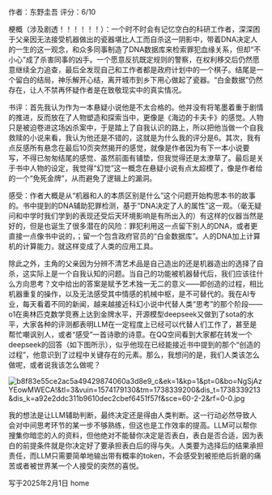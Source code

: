 

作者：东野圭吾
评分：6/10

梗概（涉及剧透！！！！！！）：一个时不时会有记忆空白的科研工作者，深深困于父亲因无法接受机器做出的瓷器堪比人工而自杀这一阴影中，带着DNA决定人的一生的这一观念，和众多同事制造了DNA数据库来检索罪犯血缘关系，但却“不小心”成了杀害同事的凶手。一个愿意反抗既定规则的警察，在权利移交后仍然愿意继续全力追查，最后全发现自己和工作者都是政府计划中的一个棋子。结尾是一个留白的结局，神乐解开心结，离开城市到乡下用心做起了瓷器。“白金数据”仍然存在，让人不禁再怀疑作者是在致敬现实中的真实情况。


书评：首先我认为作为一本悬疑小说他是不太合格的。他并没有将笔墨着重于剧情的推进，反而放在了人物塑造和探索当中，更像是《海边的卡夫卡》的感觉。人物只是被迫卷进这场凶杀案中，于是踏上了自我认识的路上，所以把他当做一个自我救赎的小说来看，我认为他还是不错的，这就是为什么我的评分是6。其次，我有点反感所有悬念在最后10页突然揭开的感觉，就像是作者因为有下一本小说要写，不得已匆匆结尾的感觉、虽然前面有铺垫，但我觉得还是太潦草了。最后是关于书中人物的设定，我觉得“幻觉”这一概念在悬疑小说有点太超模了，像是作者给的一个“免死金牌”，从而避免了逻辑上的漏洞。


感受：作者大概是从“机器和人的本质区别是什么”这个问题开始构思本书的故事的。书中提到的DNA辅助犯罪检测，基于“DNA决定了人的属性”这一观。（毫无疑问和中学时我们学到的表现还受后天环境影响是有所出入的）有这样的仪器当然是好的，但是也诞生了很多潜在的风险：罪犯利用这一点留下别人的DNA，或者更直接一点像书中说的，；留一个包含政府官员的“白金数据库”。人的DNA加上计算机的计算能力，就这样变成了人类的应用工具。

除此之外，主角的父亲因为分辨不清艺术品是自己造出的还是机器造出的选择了自杀，这实际上是一个自我认知的问题。当自己的功能被机器替代后，我们应该往什么方向思考？文中给出的答案是赋予艺术独一无二的意义——即创造的过程，相比机器重复的操作，以及无法感受其中情感的机械中枢，是不可替代的。我在AI专业，每天看着不同的新闻，越来越接近科幻小说中代替人类“思考”的那个阶段——o1在奥林匹克数学竞赛上达到金牌水平，开源模型deepseek又做到了sota的水平，大家各种的评测都表明LLM在一定程度上已经可以代替人们工作了，甚至是帮忙嘲讽别人，或者“感受”一首诗歌的诗意。在QQ空间看到大家都在转发一个deepseek的回答（如下图所示），似乎他现在已经能接近书中提到的那个“创造的过程”，他意识到了过程中关键存在的元素。那么，我想问的是，我们人类该怎么做呢，或者说我该怎么做呢？

![b8f83e55ce2ac5a49429874060a3d8e9_c&ek=1&kp=1&pt=0&bo=NgSjAzYEowMWECA!&tl=3&vuin=1574179130&tm=1738339200&dis_t=1738339213&dis_k=a92e2ddc311b9610dec2cbef6451f57f&sce=60-2-2&rf=0-0.jpg](https://cdn.jsdelivr.net/gh/Thomas333333/MyPostImage/Images/b8f83e55ce2ac5a49429874060a3d8e9_c&ek=1&kp=1&pt=0&bo=NgSjAzYEowMWECA!&tl=3&vuin=1574179130&tm=1738339200&dis_t=1738339213&dis_k=a92e2ddc311b9610dec2cbef6451f57f&sce=60-2-2&rf=0-0.jpg)

我的想法是让LLM辅助判断，最终决定还是得由人类判断。这一行动必然导致人会对中间思考环节的某一步不够熟练，但这也是工作效率的提高。LLM可以帮你搜集你暗恋的人的资料，但他绝对不能替你决定是否表白，表白是否合适，因为表白的前提条件就是你决定好了要承担表白后的得与失。人类要为选择后的结果承担责任，而LLM只需要简单地输出带有概率的token，不会感受到被拒绝后折磨的痛苦或者被世界某一个人接受的突然的喜悦。


写于2025年2月1日 home
